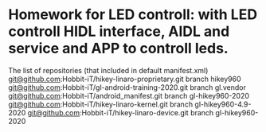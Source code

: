 # Homework for LED controll: with LED controll HIDL interface, AIDL and service and APP to controll leds.
The list of repositories (that included in default manifest.xml)
git@github.com:Hobbit-iT/hikey-linaro-proprietary.git branch hikey960
git@github.com:Hobbit-iT/gl-android-training-2020.git branch gl.vendor
git@github.com:Hobbit-iT/android_manifest.git branch gl-hikey960-2020
git@github.com:Hobbit-iT/hikey-linaro-kernel.git branch gl-hikey960-4.9-2020
git@github.com:Hobbit-iT/hikey-linaro-device.git branch gl-hikey960-2020

